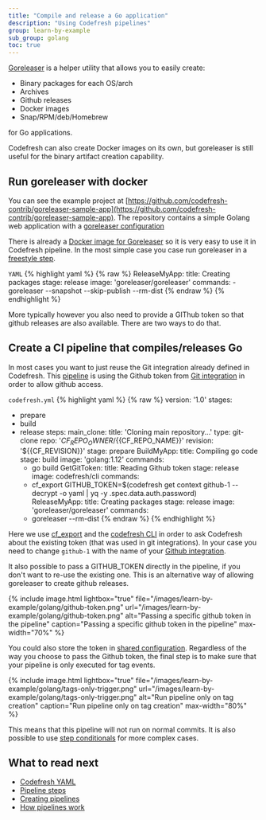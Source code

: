 ```yaml
---
title: "Compile and release a Go application"
description: "Using Codefresh pipelines"
group: learn-by-example
sub_group: golang
toc: true
---
```


[Goreleaser](https://github.com/goreleaser/goreleaser) is a helper utility that allows you to easily create:

* Binary packages for each OS/arch
* Archives
* Github releases
* Docker images
* Snap/RPM/deb/Homebrew

for Go applications.

Codefresh can also create Docker images on its own, but goreleaser is still useful for the binary artifact creation capability.


## Run goreleaser with docker

You can see the example project at [https://github.com/codefresh-contrib/goreleaser-sample-app](https://github.com/codefresh-contrib/goreleaser-sample-app). The repository contains a simple Golang web application with a [goreleaser configuration](https://github.com/codefresh-contrib/goreleaser-sample-app/blob/master/.goreleaser.yml)


There is already a [Docker image for Goreleaser](https://hub.docker.com/r/goreleaser/goreleaser/) so it is very easy to use it in Codefresh pipeline.
In the most simple case you case run goreleaser in a [freestyle step]({{site.baseurl}}/docs/codefresh-yaml/steps/freestyle/).

 `YAML`
{% highlight yaml %}
{% raw %}
  ReleaseMyApp:
    title: Creating packages
    stage: release
    image: 'goreleaser/goreleaser'
    commands:
      - goreleaser --snapshot --skip-publish --rm-dist
{% endraw %}
{% endhighlight %}

More typically however you also need to provide a GIThub token so that github releases are also available. There are two ways to do that.


## Create a CI pipeline that compiles/releases Go

In most cases you want to just reuse the Git integration already defined in Codefresh.
This [pipeline](https://github.com/codefresh-contrib/goreleaser-sample-app/blob/master/codefresh.yml) is using the Github token from [Git integration]({{site.baseurl}}/docs/integrations/git-providers/) in order to allow github access.

 `codefresh.yml`
{% highlight yaml %}
{% raw %}
version: '1.0'
stages:
  - prepare
  - build
  - release
steps:
  main_clone:
    title: 'Cloning main repository...'
    type: git-clone
    repo: '${{CF_REPO_OWNER}}/${{CF_REPO_NAME}}'
    revision: '${{CF_REVISION}}'
    stage: prepare
  BuildMyApp:
    title: Compiling go code
    stage: build
    image: 'golang:1.12'
    commands:
      - go build
  GetGitToken:
    title: Reading Github token
    stage: release
    image: codefresh/cli
    commands:
      - cf_export GITHUB_TOKEN=$(codefresh get context github-1 --decrypt -o yaml | yq -y .spec.data.auth.password)     
  ReleaseMyApp:
    title: Creating packages
    stage: release
    image: 'goreleaser/goreleaser'
    commands:
      - goreleaser --rm-dist 
{% endraw %}
{% endhighlight %}


Here we use [cf_export]({{site.baseurl}}/docs/codefresh-yaml/variables/#exporting-environment-variables-from-a-freestyle-step) and the [codefresh CLI](https://codefresh-io.github.io/cli/) in order to ask Codefresh about the existing token (that was used in git integrations). In your case you need to change `github-1` with the name of your [Github integration]({{site.baseurl}}/docs/integrations/git-providers/).

It also possible to pass a GITHUB_TOKEN directly in the pipeline, if you don't want to re-use the existing one. This is an alternative way of allowing goreleaser to create github releases.

{% include image.html 
lightbox="true" 
file="/images/learn-by-example/golang/github-token.png" 
url="/images/learn-by-example/golang/github-token.png" 
alt="Passing a specific github token in the pipeline" 
caption="Passing a specific github token in the pipeline" 
max-width="70%" 
%}

You could also store the token in [shared configuration]({{site.baseurl}}/docs/configure-ci-cd-pipeline/shared-configuration/).
Regardless of the way you choose to pass the Github token, the final step is to make sure that your pipeline is only executed for tag events.


{% include image.html 
lightbox="true" 
file="/images/learn-by-example/golang/tags-only-trigger.png" 
url="/images/learn-by-example/golang/tags-only-trigger.png" 
alt="Run pipeline only on tag creation" 
caption="Run pipeline only on tag creation" 
max-width="80%" 
%}

This means that this pipeline will not run on normal commits. It is also possible to use [step conditionals]({{site.baseurl}}/docs/codefresh-yaml/conditional-execution-of-steps/) for more complex cases.

## What to read next

* [Codefresh YAML]({{site.baseurl}}/docs/codefresh-yaml/what-is-the-codefresh-yaml/)
* [Pipeline steps]({{site.baseurl}}/docs/codefresh-yaml/steps/)
* [Creating pipelines]({{site.baseurl}}/docs/configure-ci-cd-pipeline/pipelines/)
* [How pipelines work]({{site.baseurl}}/docs/configure-ci-cd-pipeline/introduction-to-codefresh-pipelines/)

